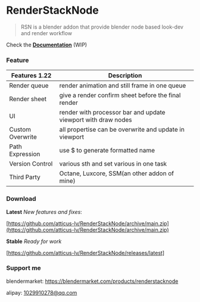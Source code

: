 # RenderStackNode ![![](docs/media/logo/blender%20logo.png)](https://img.shields.io/badge/blender-2.93%2B-red)

> RSN is a blender addon that provide blender node based look-dev and render workflow

Check the [**Documentation**](https://atticus-lv.github.io/RenderStackNode/#/) (WIP)



### Feature

| Features 1.22    | Description                                                  |
| ---------------- | ------------------------------------------------------------ |
| Render queue     | render animation and still frame in one queue                |
| Render sheet     | give a render confirm sheet before the final render          |
| UI               | render with processor bar  and update viewport with draw nodes |
| Custom Overwrite | all propertise can be overwrite and update in viewport       |
| Path Expression  | use $ to generate formatted name                             |
| Version Control  | various sth and set various in one task                      |
| Third Party      | Octane, Luxcore, SSM(an other addon of mine)                 |



### Download

**Latest** *New features and fixes*:

[https://github.com/atticus-lv/RenderStackNode/archive/main.zip](https://github.com/atticus-lv/RenderStackNode/archive/main.zip)

**Stable** *Ready for work*

[https://github.com/atticus-lv/RenderStackNode/releases/latest]

### Support me

blendermarket: https://blendermarket.com/products/renderstacknode

alipay: 1029910278@qq.com